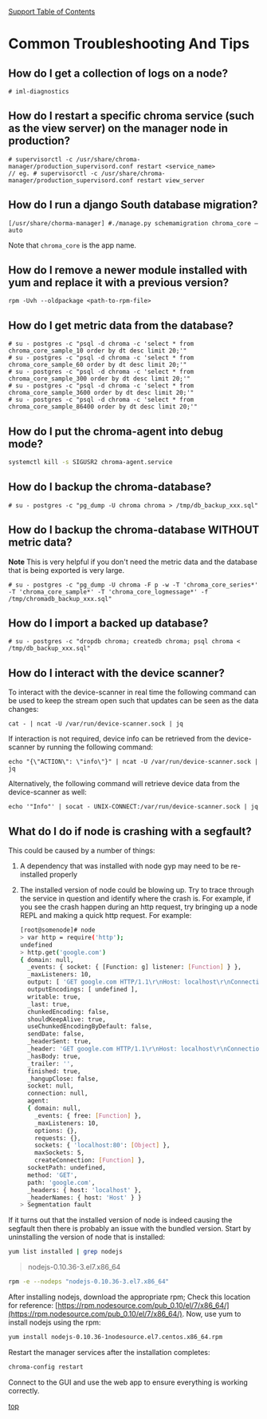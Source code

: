 <a name="top"></a>
[Support Table of Contents](TOC.md)

# Common Troubleshooting And Tips

## How do I get a collection of logs on a node?

```
# iml-diagnostics
```

## How do I restart a specific chroma service (such as the view server) on the manager node in production?

```
# supervisorctl -c /usr/share/chroma-manager/production_supervisord.conf restart <service_name>
// eg. # supervisorctl -c /usr/share/chroma-manager/production_supervisord.conf restart view_server
```

## How do I run a django South database migration?

```
[/usr/share/chorma-manager] #./manage.py schemamigration chroma_core —auto
```

Note that `chroma_core` is the app name.

## How do I remove a newer module installed with yum and replace it with a previous version?

```
rpm -Uvh --oldpackage <path-to-rpm-file>
```

## How do I get metric data from the database?

```
# su - postgres -c "psql -d chroma -c 'select * from chroma_core_sample_10 order by dt desc limit 20;'"
# su - postgres -c "psql -d chroma -c 'select * from chroma_core_sample_60 order by dt desc limit 20;'"
# su - postgres -c "psql -d chroma -c 'select * from chroma_core_sample_300 order by dt desc limit 20;'"
# su - postgres -c "psql -d chroma -c 'select * from chroma_core_sample_3600 order by dt desc limit 20;'"
# su - postgres -c "psql -d chroma -c 'select * from chroma_core_sample_86400 order by dt desc limit 20;'"
```

## How do I put the chroma-agent into debug mode?

```bash
systemctl kill -s SIGUSR2 chroma-agent.service
```

## How do I backup the chroma-database?

```
# su - postgres -c "pg_dump -U chroma chroma > /tmp/db_backup_xxx.sql"
```

## How do I backup the chroma-database WITHOUT metric data?

**Note** This is very helpful if you don't need the metric data and the database that is being exported is very large.

```
# su - postgres -c "pg_dump -U chroma -F p -w -T 'chroma_core_series*' -T 'chroma_core_sample*' -T 'chroma_core_logmessage*' -f /tmp/chromadb_backup_xxx.sql"
```

## How do I import a backed up database?

```
# su - postgres -c "dropdb chroma; createdb chroma; psql chroma < /tmp/db_backup_xxx.sql"
```

## How do I interact with the device scanner?

To interact with the device-scanner in real time the following command can be used to keep the stream open such that updates can be seen as the data changes:

```
cat - | ncat -U /var/run/device-scanner.sock | jq
```

If interaction is not required, device info can be retrieved from the device-scanner by running the following command:

```
echo "{\"ACTION\": \"info\"}" | ncat -U /var/run/device-scanner.sock | jq
```

Alternatively, the following command will retrieve device data from the device-scanner as well:

```
echo '"Info"' | socat - UNIX-CONNECT:/var/run/device-scanner.sock | jq
```

## What do I do if node is crashing with a segfault?

This could be caused by a number of things:

1. A dependency that was installed with node gyp may need to be re-installed properly
2. The installed version of node could be blowing up. Try to trace through the service in question and identify where the crash is. For example, if you see the crash happen during an http request, try bringing up a node REPL and making a quick http request. For example:

   ```bash
   [root@somenode]# node
   > var http = require('http');
   undefined
   > http.get('google.com')
   { domain: null,
     _events: { socket: { [Function: g] listener: [Function] } },
     _maxListeners: 10,
     output: [ 'GET google.com HTTP/1.1\r\nHost: localhost\r\nConnection: keep-alive\r\n\r\n' ],
     outputEncodings: [ undefined ],
     writable: true,
     _last: true,
     chunkedEncoding: false,
     shouldKeepAlive: true,
     useChunkedEncodingByDefault: false,
     sendDate: false,
     _headerSent: true,
     _header: 'GET google.com HTTP/1.1\r\nHost: localhost\r\nConnection: keep-alive\r\n\r\n',
     _hasBody: true,
     _trailer: '',
     finished: true,
     _hangupClose: false,
     socket: null,
     connection: null,
     agent:
     { domain: null,
       _events: { free: [Function] },
       _maxListeners: 10,
       options: {},
       requests: {},
       sockets: { 'localhost:80': [Object] },
       maxSockets: 5,
       createConnection: [Function] },
     socketPath: undefined,
     method: 'GET',
     path: 'google.com',
     _headers: { host: 'localhost' },
     _headerNames: { host: 'Host' } }
   > Segmentation fault
   ```

If it turns out that the installed version of node is indeed causing the segfault then there is probably an issue with the bundled version. Start by uninstalling the version of node that is installed:

```bash
yum list installed | grep nodejs
```

> nodejs-0.10.36-3.el7.x86_64

```bash
rpm -e --nodeps "nodejs-0.10.36-3.el7.x86_64"
```

After installing nodejs, download the appropriate rpm; Check this location for reference: [https://rpm.nodesource.com/pub_0.10/el/7/x86_64/](https://rpm.nodesource.com/pub_0.10/el/7/x86_64/). Now, use yum to install nodejs using the rpm:

```bash
yum install nodejs-0.10.36-1nodesource.el7.centos.x86_64.rpm
```

Restart the manager services after the installation completes:

```bash
chroma-config restart
```

Connect to the GUI and use the web app to ensure everything is working correctly.

[top](#top)

